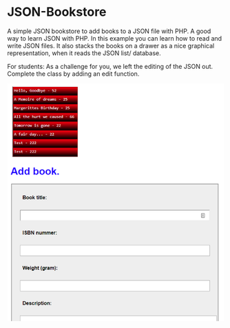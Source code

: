 # JSON-Bookstore
A simple JSON bookstore to add books to a JSON file with PHP. A good way to learn JSON with PHP. In this example you can learn how to read and write JSON files. It also stacks the books on a drawer as a nice graphical representation, when it reads the JSON list/ database.

For students: As a challenge for you, we left the editing of the JSON out. Complete the class by adding an edit function.

![Screenshot](https://github.com/flaneurette/JSON-Bookstore/blob/master/example.png)
